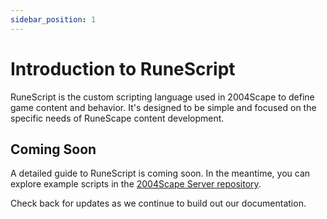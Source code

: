 ```yaml
---
sidebar_position: 1
---
```


# Introduction to RuneScript

RuneScript is the custom scripting language used in 2004Scape to define game content and behavior. It's designed to be simple and focused on the specific needs of RuneScape content development.

## Coming Soon

A detailed guide to RuneScript is coming soon. In the meantime, you can explore example scripts in the [2004Scape Server repository](https://github.com/2004Scape/Server/tree/main/data/src/scripts).

Check back for updates as we continue to build out our documentation. 